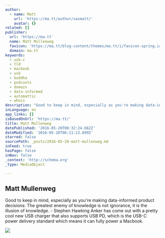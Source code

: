 ```yaml
---
author:
  - name: Matt
    url: 'https://ma.tt/author/saxmatt/'
    avatar: {}
related: []
publisher:
  url: 'https://ma.tt'
  name: Matt Mullenweg
  favicon: 'https://ma.tt/blog-content/themes/ma.tt/i/favicon-spring.ico'
  domain: ma.tt
keywords:
  - usb-c
  - tld
  - macbook
  - usb
  - buddha
  - podcasts
  - domain
  - data-informed
  - automattic
  - whois
description: "Good to keep in mind, especially as you're making data-informed product decisions: The greatest enemy of knowledge is not ignorance, it is the illusion of knowledge. - Stephen Hawking Anker has come out with a pretty cool new USB charger that also supports USB PD, which is the USB-C power delivery standard which means it can fully power a Macbook."
inLanguage: en
app_links: []
isBasedOnUrl: 'https://ma.tt/'
title: Matt Mullenweg
datePublished: '2016-05-20T08:32:24.662Z'
dateModified: '2016-05-20T06:11:13.899Z'
starred: false
sourcePath: _posts/2016-05-20-matt-mullenweg.md
inFeed: true
hasPage: false
inNav: false
_context: 'http://schema.org'
_type: MediaObject

---
```

<article style=""><h1>Matt Mullenweg</h1><p>Good to keep in mind, especially as you're making data-informed product decisions: The greatest enemy of knowledge is not ignorance, it is the illusion of knowledge. - Stephen Hawking Anker has come out with a pretty cool new USB charger that also supports USB PD, which is the USB-C power delivery standard which means it can fully power a Macbook.</p><img src="https://i0.wp.com/ma.tt/files/2016/05/41HooVl0BFL.jpg?resize=229%2C229&amp;ssl=1" /></article>